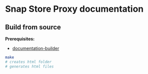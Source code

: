 # Snap Store Proxy documentation

## Build from source

**Prerequisites:**

* [documentation-builder](https://snapcraft.io/documentation-builder)

```sh
make
# creates html folder
# generates html files
```
